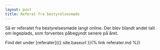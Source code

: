 ```yaml
---
layout: post
title: Referat fra bestyrelsesmøde
---
```

Så er referatet fra bestyrelsesmøde langt online. Der blev blandt andet talt om legeplads, som forventes påbegyndt senere på året.

Find det under [referater]({{ site.baseurl }}{% link referater.md %})